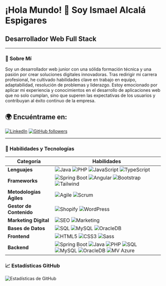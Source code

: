 # ¡Hola Mundo! 👋 Soy Ismael Alcalá Espigares

## Desarrollador Web Full Stack 

---

### 🌟 Sobre Mí

Soy un desarrollador web junior con una sólida formación técnica y una pasión por crear soluciones digitales innovadoras. Tras redirigir mi carrera profesional, he cultivado habilidades clave en trabajo en equipo, adaptabilidad, resolución de problemas y liderazgo. Estoy emocionado por aplicar mi experiencia y conocimientos en el desarrollo de aplicaciones web que no solo cumplan, sino que superen las expectativas de los usuarios y contribuyan al éxito continuo de la empresa.

## 🌍 Encuéntrame en:

[![LinkedIn](https://img.shields.io/badge/-LinkedIn-blue?logo=Linkedin&logoColor=white&link=https://www.linkedin.com/in/ismaelalcaladev/)](https://www.linkedin.com/in/ismaelalcaladev/)
[![GitHub followers](https://img.shields.io/github/followers/IsmaelAlcalaDev?label=Follow%20me%20on%20GitHub&style=social)](https://github.com/IsmaelAlcalaDev)

---

### 🔧 Habilidades y Tecnologías

| Categoría                | Habilidades                                                                                                                                               |
|--------------------------|-----------------------------------------------------------------------------------------------------------------------------------------------------------|
| **Lenguajes**            | ![Java](https://img.shields.io/badge/-Java-orange) ![PHP](https://img.shields.io/badge/-PHP-blue) ![JavaScript](https://img.shields.io/badge/-JavaScript-yellow) ![TypeScript](https://img.shields.io/badge/-TypeScript-blue) |
| **Frameworks**           | ![Spring Boot](https://img.shields.io/badge/-Spring%20Boot-green) ![Angular](https://img.shields.io/badge/-Angular-red) ![Bootstrap](https://img.shields.io/badge/-Bootstrap-purple) ![Tailwind](https://img.shields.io/badge/-Tailwind-blue) |
| **Metodologías Ágiles** | ![Agile](https://img.shields.io/badge/-Agile-yellow) ![Scrum](https://img.shields.io/badge/-Scrum-blue) |
| **Gestor de Contenido**  | ![Shopify](https://img.shields.io/badge/-Shopify-green) ![WordPress](https://img.shields.io/badge/-WordPress-blue) |
| **Marketing Digital**    | ![SEO](https://img.shields.io/badge/-SEO-green) ![Marketing](https://img.shields.io/badge/-Marketing-red) |
| **Bases de Datos**       | ![SQL](https://img.shields.io/badge/-SQL-blue) ![MySQL](https://img.shields.io/badge/-MySQL-blue) ![OracleDB](https://img.shields.io/badge/-OracleDB-red) |
| **Frontend**             | ![HTML5](https://img.shields.io/badge/-HTML5-orange) ![CSS3](https://img.shields.io/badge/-CSS3-blue) ![Sass](https://img.shields.io/badge/-Sass-pink) |
| **Backend**              | ![Spring Boot](https://img.shields.io/badge/-Spring%20Boot-green) ![Java](https://img.shields.io/badge/-Java-orange) ![PHP](https://img.shields.io/badge/-PHP-blue) ![SQL](https://img.shields.io/badge/-SQL-blue) ![MySQL](https://img.shields.io/badge/-MySQL-blue) ![OracleDB](https://img.shields.io/badge/-OracleDB-red) ![MV Azure](https://img.shields.io/badge/-MV%20Azure-blue) |

### 📈 Estadísticas GitHub

![Estadísticas de GitHub](https://github-readme-stats.vercel.app/api?username=IsmaelAlcalaDev&show_icons=true&count_private=true&hide=issues,contribs&theme=radical)





